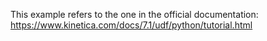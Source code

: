 This example refers to the one in the official documentation: 
https://www.kinetica.com/docs/7.1/udf/python/tutorial.html